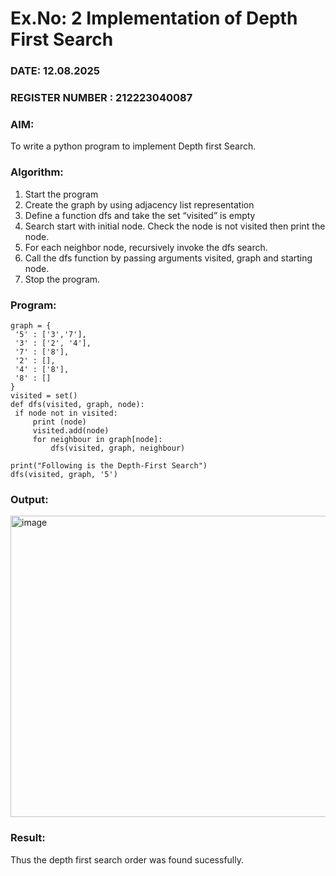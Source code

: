# Ex.No: 2  Implementation of Depth First Search
### DATE: 12.08.2025                                                                          
### REGISTER NUMBER : 212223040087
### AIM: 
To write a python program to implement Depth first Search. 
### Algorithm:
1. Start the program
2. Create the graph by using adjacency list representation
3. Define a function dfs and take the set “visited” is empty 
4. Search start with initial node. Check the node is not visited then print the node.
5. For each neighbor node, recursively invoke the dfs search.
6. Call the dfs function by passing arguments visited, graph and starting node.
7. Stop the program.
### Program:
```
graph = { 
 '5' : ['3','7'], 
 '3' : ['2', '4'], 
 '7' : ['8'], 
 '2' : [], 
 '4' : ['8'], 
 '8' : [] 
} 
visited = set() 
def dfs(visited, graph, node): 
 if node not in visited: 
     print (node) 
     visited.add(node) 
     for neighbour in graph[node]: 
         dfs(visited, graph, neighbour) 

print("Following is the Depth-First Search") 
dfs(visited, graph, '5') 
```

### Output:

<img width="703" height="482" alt="image" src="https://github.com/user-attachments/assets/47602bba-7e80-4200-9190-9cf69a2549be" />


### Result:
Thus the depth first search order was found sucessfully.
